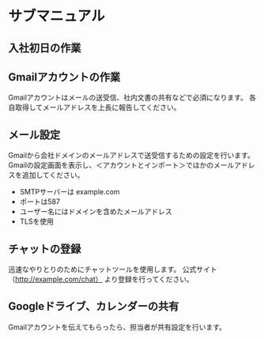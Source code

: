 # サブマニュアル
## 入社初日の作業
## Gmailアカウントの作業
Gmailアカウントはメールの送受信、社内文書の共有などで必須になります。
各自取得してメールアドレスを上長に報告してください。
## メール設定
Gmailから会社ドメインのメールアドレスで送受信するための設定を行います。
Gmailの設定画面を表示し、＜アカウントとインポート＞でほかのメールアドレスを追加してください。
- SMTPサーバーは example.com
- ポートは587
- ユーザー名にはドメインを含めたメールアドレス
- TLSを使用
## チャットの登録
迅速なやりとりのためにチャットツールを使用します。
公式サイト（http://example.com/chat） より登録を行ってください。
## Googleドライブ、カレンダーの共有
Gmailアカウントを伝えてもらったら、担当者が共有設定を行います。